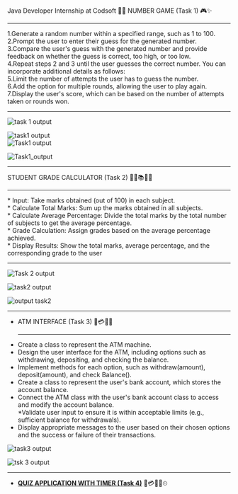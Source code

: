 Java Developer Internship at Codsoft 👨‍💻
NUMBER GAME (Task 1) 🎮✨<hr>

1.Generate a random number within a specified range, such as 1 to 100.<br>
2.Prompt the user to enter their guess for the generated number.<br>
3.Compare the user's guess with the generated number and provide feedback on whether the guess is correct, too high, or too low.<br>
4.Repeat steps 2 and 3 until the user guesses the correct number. You can incorporate additional details as follows:<br>
5.Limit the number of attempts the user has to guess the number.<br>
6.Add the option for multiple rounds, allowing the user to play again.<br>
7.Display the user's score, which can be based on the number of attempts taken or rounds won.<br><hr>
![task 1 output ](https://github.com/Dishasoni1009/CODSOFT/assets/168987610/7c15d143-8db3-4529-9d46-22fc488d78d3) <br>

![task1  output](https://github.com/Dishasoni1009/CODSOFT/assets/168987610/d9740ec7-ae20-48d8-9f7e-e96f004445e7)<br>
![Task1 output](https://github.com/Dishasoni1009/CODSOFT/assets/168987610/7ad976fe-b1a9-482d-95e6-131a08677dec)<br>

![Task1_output](https://github.com/Dishasoni1009/CODSOFT/assets/168987610/ba660c88-0ae1-4481-a6fd-c4c249ae8b7a)<br>
<hr>
STUDENT GRADE CALCULATOR (Task 2) 👦🏻📚🔄✨ <br><hr>
* Input: Take marks obtained (out of 100) in each subject.<br>
* Calculate Total Marks: Sum up the marks obtained in all subjects.<br>
* Calculate Average Percentage: Divide the total marks by the total number of subjects to get the average percentage.<br>
* Grade Calculation: Assign grades based on the average percentage achieved.<br>
* Display Results: Show the total marks, average percentage, and the corresponding grade to the user<br><hr>

![Task 2 output](https://github.com/Dishasoni1009/CODSOFT/assets/168987610/15215f39-62d8-4518-81ee-7f8b9413ba38)<br>

![task2 output](https://github.com/Dishasoni1009/CODSOFT/assets/168987610/f2168741-0fde-479e-8690-f8d9e735968e)<br>

![output task2](https://github.com/Dishasoni1009/CODSOFT/assets/168987610/d20fd6e8-af47-4eec-833c-b0f52eff6bdc)<br><hr>
* ATM INTERFACE (Task 3) 🏧💳🏦✨<br><hr>
* Create a class to represent the ATM machine.<br>
* Design the user interface for the ATM, including options such as withdrawing, depositing, and checking the balance.<br>
* Implement methods for each option, such as withdraw(amount), deposit(amount), and check Balance().<br>
* Create a class to represent the user's bank account, which stores the account balance.<br>
* Connect the ATM class with the user's bank account class to access and modify the account balance.<br>
*Validate user input to ensure it is within acceptable limits (e.g., sufficient balance for withdrawals).<br>
* Display appropriate messages to the user based on their chosen options and the success or failure of their transactions.<br>

![task3 output](https://github.com/Dishasoni1009/CODSOFT/assets/168987610/ed9c3c2f-7e8c-42a2-a717-a48a1941c8a2)<br>


![tsk 3 output](https://github.com/Dishasoni1009/CODSOFT/assets/168987610/f496d280-e5fd-4b2a-a913-9c6741229534)<br><hr>
* <B><U>QUIZ APPLICATION WITH TIMER  (Task 4)</U></B> 🏧💳🏦✨⏲
